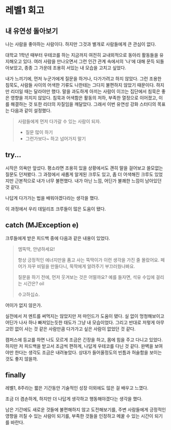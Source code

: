 # 레벨1 회고
## 내 유연성 돌아보기
나는 사람을 좋아하는 사람이다.
하지만 그것과 별개로 사람들에게 큰 관심이 없다. 

대학교 1학년 때부터 우테코를 하는 지금까지 여전히 교내외적으로 동아리 활동들을 유지해오고 있다. 여러 사람을 만나오면서 그런 인간 관계 속에서의 '나'에 대해 문득 되돌아보았고, 종종 그 가운데 조용히 서있는 내 모습을 고치고 싶었다.

내가 느끼기에, 먼저 누군가에게 질문을 하거나, 다가가려고 하지 않았다. 그런 조용한 침묵도, 사람들 사이의 어색한 기류도 나한테는 그다지 불편하지 않았기 때문이다. 하지만 리더일 때는 달라야만 했다. 말을 과도하게 아끼는 사람이 이끄는 집단에서 침묵은 좋은 영향을 끼치지 않았다. 침묵과 어색함은 활동의 저하, 부족한 열정으로 이어졌고, 이를 해결하는 것 또한 리더의 자질임을 깨달았다. 그래서 이번 유연성 강화 스터디의 목표는 다음과 같이 설정했다. 

> 사람들에게 먼저 다가갈 수 있는 사람이 되자.
> - 질문 많이 하기
> - 그런가보다~ 하고 넘어가지 말기

## try... 
시작은 의욕만 앞섰다. 평소라면 조용히 있을 상황에서도 괜히 말을 걸어보고 쓸모없는 질문도 던져봤다. 그 과정에서 새롭게 알게된 크루도 있고, 좀 더 어색해진 크루도 있었지만 근본적으로 내가 너무 불편했다. 내가 아닌 느낌, 어딘가 불쾌한 느낌이 남아있던 것 같다. 

나답게 다가가는 법을 배워야겠다라는 생각을 했다.

 이 과정에서 우리 데일리조 크루들이 많은 도움이 됐다.  

## catch (MJException e)
크루들에게 받은 피드백 중에 다음과 같은 내용이 있었다.

>엠뚝딱, 안녕하세요!
>
>항상 긍정적인 에너지만을 품고 사는 뚝딱이가 이런 생각을 가진 줄 몰랐어요.
>페어가 자꾸 비밀을 만들다니, 뚝딱에게 알려주기 부끄러웠나봐요.
>
>질문을 하기 전에, 먼저 웃겨보는 것은 어떨까요?
>예를 들자면, 석유 수입에 걸리는 시간은? oil
>
>수고하십쇼.

어이가 없지 않은가. 

실전에서 저 멘트를 써먹지는 않았지만 저 마인드가 도움이 됐다. 실 없이 멍청해보이고 어딘가 나사 하나 빠져있는듯한 태도가 그냥 내 모습이었다. 그리고 반대로 저렇게 아무 고민 없이 사는 것 같은 사람만큼 다가가고 싶은 사람이 없었던 것 같다. 

캠퍼스에 등교를 하면 나도 모르게 조금은 긴장을 하고, 몸에 힘을 주고 다니고 있었다. 하지만 저 피드백을 받고서 조금씩 편하게, 나답게 우테코를 다닌 것 같다. 완벽을 보여야만 한다는 생각도 조금은 내려놓았다. 상대가 들어올정도의 빈틈과 허술함을 보이는 것도 좋지 않을까.

## finally
레벨1, 8주라는 짧은 기간동안 기술적인 성장 이외에도 많은 걸 배우고 느꼈다.

조금 더 겸손하게, 하지만 더 나답게 생각하고 행동해야겠다는 생각을 했다. 

남은 기간에도 새로운 것들에 불편해하지 않고 도전해보기를, 주변 사람들에게 긍정적인 영향을 끼칠 수 있는 사람이 되기를, 부족한 것들을 인정하고 메꿀 수 있는 시간이 되기를 바란다.

